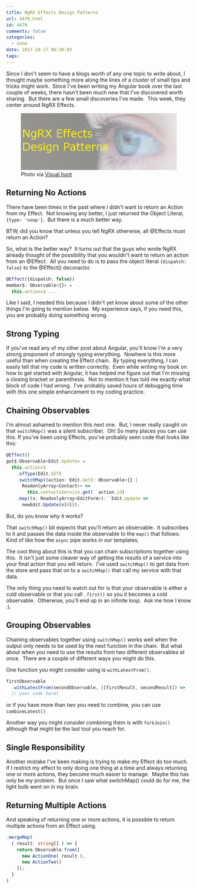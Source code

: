 ```yaml
---
title: NgRX Effects Design Patterns
url: 4470.html
id: 4470
comments: false
categories:
  - none
date: 2017-10-17 06:30:03
tags:
---
```


Since I don't seem to have a blogs worth of any one topic to write about, I thought maybe something more along the lines of a cluster of small tips and tricks might work.  Since I've been writing my Angular book over the last couple of weeks, there hasn't been much new that I've discovered worth sharing.  But there are a few small discoveries I've made.  This week, they center around NgRX Effects. <figure>![](/uploads/2017/10/2017.10.17.png "NgRX Effects Design Patterns") Photo via [Visual hunt](//visualhunt.com/re/79a90d)</figure>

<!-- more --> 

Returning No Actions
--------------------

There have been times in the past where I didn't want to return an Action from my Effect.  Not knowing any better, I just returned the Object Literal, `{type: 'noop'}`.  But there is a much better way. 

BTW, did you know that unless you tell NgRX otherwise, all @Effects must return an Action? 

So, what is the better way?  It turns out that the guys who wrote NgRX already thought of the possibility that you wouldn't want to return an action from an @Effect.  All you need to do is to pass the object literal `{dispatch: false}` to the @Effect() decoractor. 

``` typescript
@Effect({dispatch: false})
member$: Observable<{}> = 
  this.actions$ ...
```

Like I said, I needed this because I didn't yet know about some of the other things I'm going to mention below.  My experience says, if you need this, you are probably doing something wrong.

Strong Typing
-------------

If you've read any of my other post about Angular, you'll know I'm a very strong proponent of strongly typing everything.  Nowhere is this more useful than when creating the Effect chain.  By typing everything, I can easily tell that my code is written correctly.  Even while writing my book on how to get started with Angular, it has helped me figure out that I'm missing a closing bracket or parenthesis.  Not to mention it has told me exactly what block of code I had wrong.  I've probably saved hours of debugging time with this one simple enhancement to my coding practice.

Chaining Observables
--------------------

I'm almost ashamed to mention this next one.  But, I never really caught on that `switchMap()` was a silent subscriber.  Oh! So many places you can use this. If you've been using Effects, you've probably seen code that looks like this:

``` typescript
@Effect()
get$:Observable<Edit.Update> =
  this.actions$
    .ofType(Edit.GET)
    .switchMap((action: Edit.Get): Observable<{} |
      ReadonlyArray<Contact>> =>
        this.contactsService.get(``action.id)
    .map((x: ReadonlyArray<EditForm>):``Edit.Update =>
      newEdit.Update(x[0]));`
```

But, do you know why it works? 

That `switchMap()` bit expects that you'll return an observable.  It subscribes to it and passes the data inside the observable to the `map()` that follows.  Kind of like how the `async` pipe works in our templates. 

The cool thing about this is that you can chain subscriptions together using this.  It isn't just some cleaver way of getting the results of a service into your final action that you will return.  I've used `switchMap()` to get data from the store and pass that on to a `switchMap()` that call my service with that data. 

The only thing you need to watch out for is that your observable is either a cold observable or that you call `.first()` so you it becomes a cold observable.  Otherwise, you'll end up in an infinite loop.  Ask me how I know :).

Grouping Observables
--------------------

Chaining observables together using `switchMap()` works well when the output only needs to be used by the next function in the chain.  But what about when you need to use the results from two different observables at once.  There are a couple of different ways you might do this. 

One function you might consider using is `withLatestFrom()`. 

``` typescript
firstObservable
  .withLatestFrom(secondObservable, ([firstResult, secondResult]) => 
  // your code here)
```

or if you have more than two you need to combine, you can use `combineLatest()` 

Another way you might consider combining them is with `forkJoin()` although that might be the last tool you reach for.

Single Responsibility
---------------------

Another mistake I've been making is trying to make my Effect do too much.  If I restrict my effect to only doing one thing at a time and always returning one or more actions, they become much easier to manage.  Maybe this has only be my problem.  But once I saw what switchMap() could do for me, the light bulb went on in my brain.

Returning Multiple Actions
--------------------------

And speaking of returning one or more actions, it is possible to return multiple actions from an Effect using.

``` typescript
.mergeMap(
  ( result: string[] ) => {
    return Observable.from([ 
      new ActionOne( result ), 
      new ActionTwo() 
    ]);
  }
)
```
